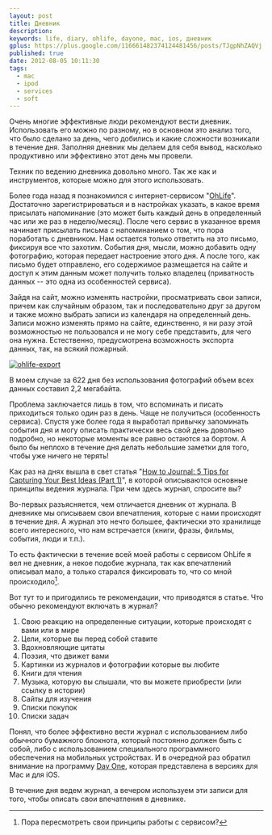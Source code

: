 ```yaml
---
layout: post
title: Дневник
description: 
keywords: life, diary, ohlife, dayone, mac, ios, дневник
gplus: https://plus.google.com/116661482374124481456/posts/TJgpNhZAQVj
published: true
date: 2012-08-05 10:11:30
tags:
  - mac
  - ipod
  - services
  - soft
---
```


Очень многие эффективные люди рекомендуют вести дневник. Использовать его можно по разному, но в основном это анализ того, что было сделано за день, чего добились и какие сложности возникали в течение дня. Заполняя дневник мы делаем для себя вывод, насколько продуктивно или эффективно этот день мы провели.

Техник по ведению дневника довольно много. Так же как и инструментов, которые можно для этого использовать. 

Более года назад я познакомился с интернет-сервисом "[OhLife](https://ohlife.com "OhLife")". Достаточно зарегистрироваться и в настройках указать, в какое время присылать напоминание (это может быть каждый день в определенный час или же раз в неделю/месяц). После чего сервис в указанное время начинает присылать письма с напоминанием о том, что пора поработать с дневником. Нам остается только ответить на это письмо, фиксируя все что захотим. События дня, мысли, можно добавить одну фотографию, которая передает настроение этого дня. А после того, как письмо будет отправлено, его содержимое размещается на сайте и доступ к этим данным может получить только владелец (приватность данных -- это одна из особенностей сервиса).

Зайдя на сайт, можно изменять настройки, просматривать свои записи, причем как случайным образом, так и последовательно друг за другом и также можно выбрать записи из календаря на определенный день. Записи можно изменять прямо на сайте, единственно, я ни разу этой возможностью не пользовался и не могу себе представить, для чего она нужна. Естественно, предусмотрена возможность экспорта  данных, так, на всякий пожарный.

[![ohlife-export](http://static.juev.ru/2012/08/ohlife_export-th.png)](http://static.juev.ru/2012/08/ohlife_export.png "OhLife")

В моем случае за 622 дня без использования фотографий объем всех данных составил 2,2 мегабайта.

Проблема заключается лишь в том, что вспоминать и писать приходиться только один раз в день. Чаще не получиться (особенность сервиса). Спустя уже более года я выработал привычку запоминать события дня и могу описать практически весь свой день довольно подробно, но некоторые моменты все равно остаются за бортом. А было бы неплохо в течение дня делать небольшие заметки для того, чтобы уже ничего не терять!

Как раз на днях вышла в свет статья "[How to Journal: 5 Tips for Capturing Your Best Ideas (Part 1)](http://writetodone.com/2012/08/03/how-to-journal-5-tips-for-capturing-your-best-ideas-part-1-of-2/ "WriteToDone")", в которой описываются основные принципы ведения журнала. При чем здесь журнал, спросите вы?

Во-первых разъясняется, чем отличается дневник от журнала. В дневнике мы описываем свои впечатления, которые с нами происходят в течение дня. А журнал это нечто большее, фактически это хранилище всего интересного, что нам встречается (книги, фразы, фильмы, события, люди и т.п.).

То есть фактически в течение всей моей работы с сервисом OhLife я вел не дневник, а некое подобие журнала, так как впечатлений описывал мало, а только старался фиксировать то, что со мной происходило[^1]. 

[^1]: Пора пересмотреть свои принципы работы с сервисом?

Вот тут то и пригодились те рекомендации, что приводятся в статье. Что обычно рекомендуют включать в журнал?

1. Свою реакцию на определенные ситуации, которые происходят с вами или в мире
2. Цели, которые вы перед собой ставите
3. Вдохновляющие цитаты
4. Поэзия, что движет вами
5. Картинки из журналов и фотографии которые вы любите
6. Книги для чтения
7. Музыка, которую вы слышали, что вы можете приобрести (или ссылку в истории)
8. Сайты для изучения
9. Списки покупок
10. Списки задач

Понял, что более эффективно вести журнал с использованием либо обычного бумажного блокнота, который постоянно должен быть с собой, либо с использованием специального программного обеспечения на мобильных устройствах. И в очередной раз обратил внимание на программу [Day One](http://dayoneapp.com "Day One &#124; A simple Journal"), которая представлена в версиях для Mac и для iOS. 

В течение дня ведем журнал, а вечером используем эти записи для того, чтобы описать свои впечатления в дневнике.